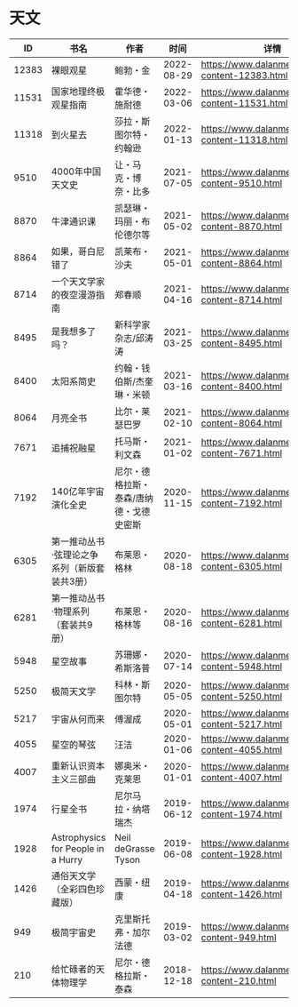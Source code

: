 # 天文

| ID | 书名 | 作者 | 时间 | 详情 | 下载页面 | EPUB下载链接 | MOBI下载链接 | AZW3下载链接 |
| --- | --- | --- | --- | --- | --- | --- | --- | --- |
| 12383 | 裸眼观星 | 鲍勃・金 | 2022-08-29 | https://www.dalanmei.com/book-content-12383.html | https://www.dalanmei.com/download-book-12383.html | http://ct.dalanmei.com/f/31084289-771229351-c27d24 | http://ct.dalanmei.com/f/31084289-771240952-113ae8 | http://ct.dalanmei.com/f/31084289-771232987-6a3cd4 |
| 11531 | 国家地理终极观星指南 | 霍华德・施耐德  | 2022-03-06 | https://www.dalanmei.com/book-content-11531.html | https://www.dalanmei.com/download-book-11531.html | http://ct.dalanmei.com/f/31084289-570173586-768e15 | http://ct.dalanmei.com/f/31084289-570298306-9ba410 | http://ct.dalanmei.com/f/31084289-570366847-54819c |
| 11318 | 到火星去 | 莎拉・斯图尔特・约翰逊 | 2022-01-13 | https://www.dalanmei.com/book-content-11318.html | https://www.dalanmei.com/download-book-11318.html | http://ct.dalanmei.com/f/31084289-570169715-ff9bcc | http://ct.dalanmei.com/f/31084289-570306150-d8fc23 | http://ct.dalanmei.com/f/31084289-570377733-e98764 |
| 9510 | 4000年中国天文史 | 让・马克・博奈・比多 | 2021-07-05 | https://www.dalanmei.com/book-content-9510.html | https://www.dalanmei.com/download-book-9510.html | http://ct.dalanmei.com/f/31084289-571728992-c19725 | http://ct.dalanmei.com/f/31084289-572085211-59ca71 | http://ct.dalanmei.com/f/31084289-572112356-0b1f6e |
| 8870 | 牛津通识课 | 凯瑟琳・玛丽・布伦德尔等 | 2021-05-02 | https://www.dalanmei.com/book-content-8870.html | https://www.dalanmei.com/download-book-8870.html | http://ct.dalanmei.com/f/31084289-571715396-8f0988 | http://ct.dalanmei.com/f/31084289-572113890-7aef4e | http://ct.dalanmei.com/f/31084289-572121967-3d5548 |
| 8864 | 如果，哥白尼错了 | 凯莱布・沙夫 | 2021-05-01 | https://www.dalanmei.com/book-content-8864.html | https://www.dalanmei.com/download-book-8864.html | http://ct.dalanmei.com/f/31084289-571715298-bec385 | http://ct.dalanmei.com/f/31084289-572113899-387214 | http://ct.dalanmei.com/f/31084289-572122184-9cf2a2 |
| 8714 | 一个天文学家的夜空漫游指南 | 郑春顺 | 2021-04-16 | https://www.dalanmei.com/book-content-8714.html | https://www.dalanmei.com/download-book-8714.html | http://ct.dalanmei.com/f/31084289-571713462-f33949 | http://ct.dalanmei.com/f/31084289-572114432-04025e | http://ct.dalanmei.com/f/31084289-572129583-1f5f9a |
| 8495 | 是我想多了吗？ | 新科学家杂志/邱涛涛 | 2021-03-25 | https://www.dalanmei.com/book-content-8495.html | https://www.dalanmei.com/download-book-8495.html | http://ct.dalanmei.com/f/31084289-571710249-ebbba5 | http://ct.dalanmei.com/f/31084289-572114988-460de7 | http://ct.dalanmei.com/f/31084289-572135457-26bd2d |
| 8400 | 太阳系简史 | 约翰・钱伯斯/杰奎琳・米顿 | 2021-03-16 | https://www.dalanmei.com/book-content-8400.html | https://www.dalanmei.com/download-book-8400.html | http://ct.dalanmei.com/f/31084289-571709187-8533f8 | http://ct.dalanmei.com/f/31084289-572115213-053a4d | http://ct.dalanmei.com/f/31084289-572136539-c8a6aa |
| 8064 | 月亮全书 | 比尔・莱瑟巴罗 | 2021-02-10 | https://www.dalanmei.com/book-content-8064.html | https://www.dalanmei.com/download-book-8064.html | http://ct.dalanmei.com/f/31084289-571676814-9019fb | http://ct.dalanmei.com/f/31084289-572116146-869ce8 | http://ct.dalanmei.com/f/31084289-572158002-8a07e6 |
| 7671 | 追捕祝融星 | 托马斯・利文森 | 2021-01-02 | https://www.dalanmei.com/book-content-7671.html | https://www.dalanmei.com/download-book-7671.html | http://ct.dalanmei.com/f/31084289-571648567-e15c8e | http://ct.dalanmei.com/f/31084289-572120224-6efbb4 | http://ct.dalanmei.com/f/31084289-572180494-facb60 |
| 7192 | 140亿年宇宙演化全史 | 尼尔・德格拉斯・泰森/唐纳德・戈德史密斯 | 2020-11-15 | https://www.dalanmei.com/book-content-7192.html | https://www.dalanmei.com/download-book-7192.html | http://ct.dalanmei.com/f/31084289-571533967-9c1d70 | http://ct.dalanmei.com/f/31084289-571803782-eb2265 | http://ct.dalanmei.com/f/31084289-572195411-582bd7 |
| 6305 | 第一推动丛书·弦理论之争系列（新版套装共3册） | 布莱恩・格林 | 2020-08-18 | https://www.dalanmei.com/book-content-6305.html | https://www.dalanmei.com/download-book-6305.html | http://ct.dalanmei.com/f/31084289-571555705-807597 | http://ct.dalanmei.com/f/31084289-571909463-7ed702 | http://ct.dalanmei.com/f/31084289-572203166-7dae6c |
| 6281 | 第一推动丛书·物理系列（套装共9册） | 布莱恩・格林等 | 2020-08-16 | https://www.dalanmei.com/book-content-6281.html | https://www.dalanmei.com/download-book-6281.html | http://ct.dalanmei.com/f/31084289-571556043-68db76 | http://ct.dalanmei.com/f/31084289-571912208-75ed6e | http://ct.dalanmei.com/f/31084289-572203304-a00976 |
| 5948 | 星空故事 | 苏珊娜・希斯洛普 | 2020-07-14 | https://www.dalanmei.com/book-content-5948.html | https://www.dalanmei.com/download-book-5948.html | http://ct.dalanmei.com/f/31084289-571562490-fce372 | http://ct.dalanmei.com/f/31084289-572009398-0bac3f | http://ct.dalanmei.com/f/31084289-571910996-ade46d |
| 5250 | 极简天文学 | 科林・斯图尔特 | 2020-05-05 | https://www.dalanmei.com/book-content-5250.html | https://www.dalanmei.com/download-book-5250.html | http://ct.dalanmei.com/f/31084289-571512233-22b538 | http://ct.dalanmei.com/f/31084289-571776584-b128cf | http://ct.dalanmei.com/f/31084289-571922262-cdca16 |
| 5217 | 宇宙从何而来 | 傅渥成 | 2020-05-01 | https://www.dalanmei.com/book-content-5217.html | https://www.dalanmei.com/download-book-5217.html | http://ct.dalanmei.com/f/31084289-571517121-15fd44 | http://ct.dalanmei.com/f/31084289-571777871-3de3ec | http://ct.dalanmei.com/f/31084289-571923223-93798b |
| 4055 | 星空的琴弦 | 汪洁 | 2020-01-06 | https://www.dalanmei.com/book-content-4055.html | https://www.dalanmei.com/download-book-4055.html | http://ct.dalanmei.com/f/31084289-571544117-0292d9 | http://ct.dalanmei.com/f/31084289-571814699-451dc4 | http://ct.dalanmei.com/f/31084289-572015952-589791 |
| 4007 | 重新认识资本主义三部曲 | 娜奥米・克莱恩 | 2020-01-01 | https://www.dalanmei.com/book-content-4007.html | https://www.dalanmei.com/download-book-4007.html | http://ct.dalanmei.com/f/31084289-571545193-251b2f | http://ct.dalanmei.com/f/31084289-571815204-029ccd | http://ct.dalanmei.com/f/31084289-572017369-ff5c9a |
| 1974 | 行星全书 | 尼尔马拉・纳塔瑞杰 | 2019-06-12 | https://www.dalanmei.com/book-content-1974.html | https://www.dalanmei.com/download-book-1974.html | http://ct.dalanmei.com/f/31084289-571511378-6aa006 | http://ct.dalanmei.com/f/31084289-571776349-351c05 | http://ct.dalanmei.com/f/31084289-571876145-352ddf |
| 1928 | Astrophysics for People in a Hurry | Neil deGrasse Tyson | 2019-06-08 | https://www.dalanmei.com/book-content-1928.html | https://www.dalanmei.com/download-book-1928.html | http://ct.dalanmei.com/f/31084289-571516705-8bb0dd | http://ct.dalanmei.com/f/31084289-571777559-b201bc | http://ct.dalanmei.com/f/31084289-571876642-0084b5 |
| 1426 | 通俗天文学（全彩四色珍藏版） | 西蒙・纽康 | 2019-04-18 | https://www.dalanmei.com/book-content-1426.html | https://www.dalanmei.com/download-book-1426.html | http://ct.dalanmei.com/f/31084289-571422553-79d6f8 | http://ct.dalanmei.com/f/31084289-571781525-4e99b5 | http://ct.dalanmei.com/f/31084289-571882559-31c4df |
| 949 | 极简宇宙史 | 克里斯托弗・加尔法德 | 2019-03-02 | https://www.dalanmei.com/book-content-949.html |  |  |  |  |
| 210 | 给忙碌者的天体物理学 | 尼尔・德格拉斯・泰森 | 2018-12-18 | https://www.dalanmei.com/book-content-210.html | https://www.dalanmei.com/download-book-210.html | http://ct.dalanmei.com/f/31084289-571457099-bc14b8 | http://ct.dalanmei.com/f/31084289-571789955-c288d5 | http://ct.dalanmei.com/f/31084289-571895324-148866 |

